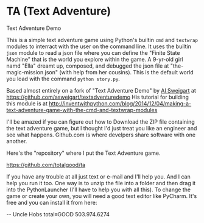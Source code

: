 TA (Text Adventure)
===================

Text Adventure Demo

This is a simple text adventure game using Python's builtin `cmd` and `textwrap` modules to interract with the user on the command line. It uses the builtin `json` module to read a json file where you can define the "Finite State Machine" that is the world you explore within the game. A 9-yr-old girl namd "Ella" dreamt up, composed, and debugged the json file at "the-magic-mission.json" (with help from her cousins). This is the default world you load with the command `python story.py`.

Based almost entirely on a fork of "Text Adventure Demo" by [Al Sweigart](mailto:al@inventwithpython.com) at https://github.com/asweigart/textadventuredemo
His tutorial for building this module is at http://inventwithpython.com/blog/2014/12/04/making-a-text-adventure-game-with-the-cmd-and-textwrap-modules

I'll be amazed if you can figure out how to Download the ZIP file containing the text adventure game, but I thought I'd just treat you like an engineer and see what happens. Github.com is where develpers share software with one another.

Here's the "repository" where I put the Text Adventure game.

https://github.com/totalgood/ta

If you have any trouble at all just text or e-mail and I'll help you. And I can help you run it too. One way is to unzip the file into a folder and then drag it into the PythonLauncher (I'll have to help you with all this).
To change the game or create your own, you will need a good text editor like PyCharm. It's free and you can install it from here:


-- Uncle Hobs
total≡GOOD
503.974.6274